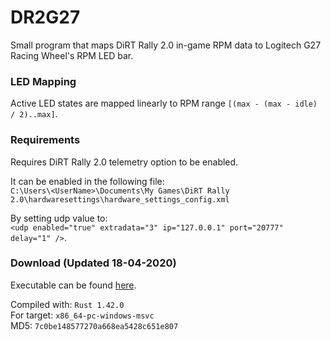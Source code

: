# DR2G27
Small program that maps DiRT Rally 2.0 in-game RPM data to Logitech G27 Racing Wheel's RPM LED bar.

### LED Mapping
Active LED states are mapped linearly to RPM range `[(max - (max - idle) / 2)..max]`.

### Requirements
Requires DiRT Rally 2.0 telemetry option to be enabled.

It can be enabled in the following file:\
`C:\Users\<UserName>\Documents\My Games\DiRT Rally 2.0\hardwaresettings\hardware_settings_config.xml`

By setting udp value to:\
`<udp enabled="true" extradata="3" ip="127.0.0.1" port="20777" delay="1" />`.

### Download (Updated 18-04-2020)
Executable can be found [here](https://github.com/Andris0/DR2G27/releases/download/v1.0.1/dr2g27.exe).

Compiled with: `Rust 1.42.0`\
For target: `x86_64-pc-windows-msvc`\
MD5: `7c0be148577270a668ea5428c651e807`
